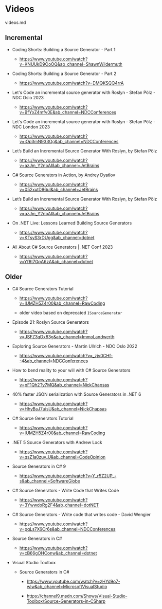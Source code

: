 # Videos

videos.md

## Incremental

*   Coding Shorts: Building a Source Generator - Part 1

    *   https://www.youtube.com/watch?v=KNUUkD9OoOQ&ab_channel=ShawnWildermuth

*   Coding Shorts: Building a Source Generator - Part 2

    *   https://www.youtube.com/watch?v=DMQKSQQ4rrA

*   Let's Code an incremental source generator with Roslyn - Stefan Pölz - NDC Oslo 2023

    *   https://www.youtube.com/watch?v=BfYxZ4mfv0E&ab_channel=NDCConferences

*   Let's Code an incremental source generator with Roslyn - Stefan Pölz - NDC London 2023

    *   https://www.youtube.com/watch?v=iOp3mN933Og&ab_channel=NDCConferences

*   Let’s Build an Incremental Source Generator With Roslyn, by Stefan Pölz

    *   https://www.youtube.com/watch?v=azJm_Y2nbAI&ab_channel=JetBrains

*   C# Source Generators in Action, by Andrey Dyatlov
    
    *   https://www.youtube.com/watch?v=052xutD86uI&ab_channel=JetBrains

*   Let’s Build an Incremental Source Generator With Roslyn, by Stefan Pölz

    *   https://www.youtube.com/watch?v=azJm_Y2nbAI&ab_channel=JetBrains

*   On .NET Live: Lessons Learned Building Source Generators

    *   https://www.youtube.com/watch?v=KTsyS3rDUgg&ab_channel=dotnet

*   All About C# Source Generators | .NET Conf 2023

    *   https://www.youtube.com/watch?v=Yf8t7GqA6zA&ab_channel=dotnet

## Older

*   C# Source Generators Tutorial

    *   https://www.youtube.com/watch?v=IUMZH5Z4r00&ab_channel=RawCoding

    *   older video based on deprecated `ISourceGenerator`

*   Episode 21: Roslyn Source Generators

    *   https://www.youtube.com/watch?v=JSFZ3qDx83g&ab_channel=ImmoLandwerth
    
*   Exploring Source Generators - Martin Ullrich - NDC Oslo 2022

    *   https://www.youtube.com/watch?v=_zjv0CHf--4&ab_channel=NDCConferences

*   How to bend reality to your will with C# Source Generators

    *   https://www.youtube.com/watch?v=pF1Qh2Ty7MQ&ab_channel=NickChapsas

*   40% faster JSON serialization with Source Generators in .NET 6

    *   https://www.youtube.com/watch?v=HhyBaJ7uisU&ab_channel=NickChapsas

*   C# Source Generators Tutorial

    *   https://www.youtube.com/watch?v=IUMZH5Z4r00&ab_channel=RawCoding

*   .NET 5 Source Generators with Andrew Lock

    *   https://www.youtube.com/watch?v=qsZ1a0zuv_U&ab_channel=CodeOpinion

*   Source Generators in C# 9

    *   https://www.youtube.com/watch?v=Y_r5Z2UP_-s&ab_channel=SoftwareGlobe

*   C# Source Generators - Write Code that Writes Code

    *   https://www.youtube.com/watch?v=3YwwdoRg2F4&ab_channel=dotNET

*   C# Source Generators - Write code that writes code - David Wengier

    *   https://www.youtube.com/watch?v=pqLs7X6Cr6s&ab_channel=NDCConferences

*   Source Generators in C#

    *   https://www.youtube.com/watch?v=cB66gOHConw&ab_channel=dotnet

*   Visual Studio Toolbox 

    *   Source Generators in C#

        *   https://www.youtube.com/watch?v=zHYd9o7-wlw&ab_channel=MicrosoftVisualStudio

        *   https://channel9.msdn.com/Shows/Visual-Studio-Toolbox/Source-Generators-in-CSharp



